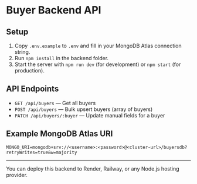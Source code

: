# Buyer Backend API

## Setup

1. Copy `.env.example` to `.env` and fill in your MongoDB Atlas connection string.
2. Run `npm install` in the backend folder.
3. Start the server with `npm run dev` (for development) or `npm start` (for production).

## API Endpoints

- `GET /api/buyers` — Get all buyers
- `POST /api/buyers` — Bulk upsert buyers (array of buyers)
- `PATCH /api/buyers/:buyer` — Update manual fields for a buyer

## Example MongoDB Atlas URI
```
MONGO_URI=mongodb+srv://<username>:<password>@<cluster-url>/buyersdb?retryWrites=true&w=majority
```

---

You can deploy this backend to Render, Railway, or any Node.js hosting provider.
